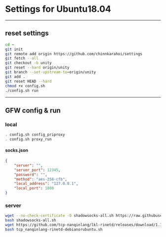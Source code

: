# Settings for Ubuntu18.04
-----------------------------
## reset settings
```sh
cd ~
git init
git remote add origin https://github.com/chinnkarahoi/settings
git fetch --all
git checkout -b unity
git reset --hard origin/unity
git branch --set-upstream-to=origin/unity
git add .
git reset HEAD --hard
chmod +x config.sh
./config.sh run
```
-----------------------------

## GFW config & run
### local
```sh
. config.sh config_priproxy
. config.sh proxy_run
```
#### socks.json
```json
{
	"server": "",
	"server_port": 12345,
	"password": "",
	"method": "aes-256-cfb",
	"local_address": "127.0.0.1",
	"local_port": 1080
}
```
### server
```sh
wget --no-check-certificate -O shadowsocks-all.sh https://raw.githubusercontent.com/teddysun/shadowsocks_install/master/shadowsocks-all.sh
bash shadowsocks-all.sh
wget https://github.com/tcp-nanqinlang/lkl-rinetd/releases/download/1.1.0/tcp_nanqinlang-rinetd-debianorubuntu.sh
bash tcp_nanqinlang-rinetd-debianorubuntu.sh
```
